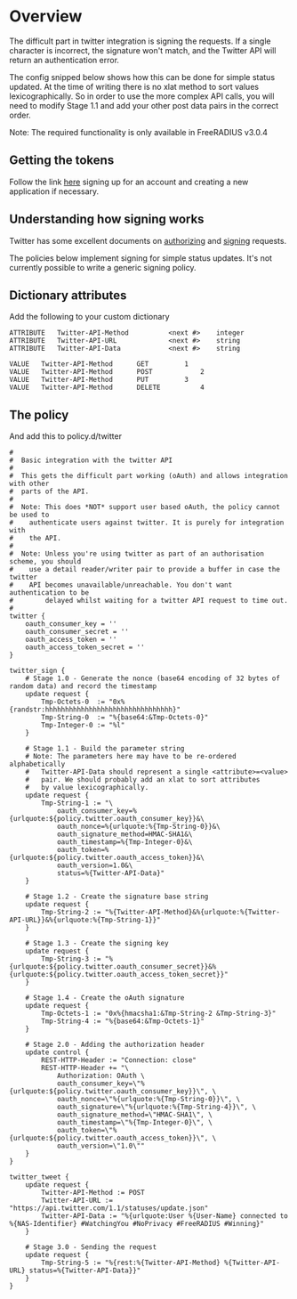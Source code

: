 # Overview
The difficult part in twitter integration is signing the requests. If a single character
is incorrect, the signature won't match, and the Twitter API will return an authentication
error.

The config snipped below shows how this can be done for simple status updated. At the time
of writing there is no xlat method to sort values lexicographically. So in order to use
the more complex API calls, you will need to modify Stage 1.1 and add your other post data
pairs in the correct order.

Note: The required functionality is only available in FreeRADIUS v3.0.4

## Getting the tokens
Follow the link [here](https://dev.twitter.com/docs/auth/tokens-devtwittercom) signing up 
for an account and creating a new application if necessary.

## Understanding how signing works
Twitter has some excellent documents on [authorizing](https://dev.twitter.com/docs/auth/authorizing-request) and [signing](https://dev.twitter.com/docs/auth/creating-signature) requests.

The policies below implement signing for simple status updates. It's not currently possible to write a generic signing policy.

## Dictionary attributes

Add the following to your custom dictionary 
```text
ATTRIBUTE	Twitter-API-Method			<next #>	integer
ATTRIBUTE	Twitter-API-URL				<next #>	string
ATTRIBUTE	Twitter-API-Data			<next #>	string
 
VALUE	Twitter-API-Method		GET			1
VALUE	Twitter-API-Method		POST			2
VALUE	Twitter-API-Method		PUT			3
VALUE	Twitter-API-Method		DELETE			4
```

## The policy
And add this to policy.d/twitter
```text
#
#  Basic integration with the twitter API
#
#  This gets the difficult part working (oAuth) and allows integration with other
#  parts of the API.
#
#  Note: This does *NOT* support user based oAuth, the policy cannot be used to
#	 authenticate users against twitter. It is purely for integration with
#	 the API.
#
#  Note: Unless you're using twitter as part of an authorisation scheme, you should
#	 use a detail reader/writer pair to provide a buffer in case the twitter
#	 API becomes unavailable/unreachable. You don't want authentication to be
#        delayed whilst waiting for a twitter API request to time out.
#
twitter {
	oauth_consumer_key = ''
	oauth_consumer_secret = ''
	oauth_access_token = ''
	oauth_access_token_secret = ''
}

twitter_sign {
	# Stage 1.0 - Generate the nonce (base64 encoding of 32 bytes of random data) and record the timestamp
	update request {
		Tmp-Octets-0  := "0x%{randstr:hhhhhhhhhhhhhhhhhhhhhhhhhhhhhhhh}"
		Tmp-String-0  := "%{base64:&Tmp-Octets-0}"
		Tmp-Integer-0 := "%l"
	}

	# Stage 1.1 - Build the parameter string
	# Note: The parameters here may have to be re-ordered alphabetically
	#	Twitter-API-Data should represent a single <attribute>=<value>
	#	pair. We should probably add an xlat to sort attributes
	#	by value lexicographically.
	update request {
		Tmp-String-1 := "\
			oauth_consumer_key=%{urlquote:${policy.twitter.oauth_consumer_key}}&\
			oauth_nonce=%{urlquote:%{Tmp-String-0}}&\
			oauth_signature_method=HMAC-SHA1&\
			oauth_timestamp=%{Tmp-Integer-0}&\
			oauth_token=%{urlquote:${policy.twitter.oauth_access_token}}&\
			oauth_version=1.0&\
			status=%{Twitter-API-Data}"
	}

	# Stage 1.2 - Create the signature base string
	update request {
		Tmp-String-2 := "%{Twitter-API-Method}&%{urlquote:%{Twitter-API-URL}}&%{urlquote:%{Tmp-String-1}}"
	}

	# Stage 1.3 - Create the signing key
	update request {
		Tmp-String-3 := "%{urlquote:${policy.twitter.oauth_consumer_secret}}&%{urlquote:${policy.twitter.oauth_access_token_secret}}"
	}

	# Stage 1.4 - Create the oAuth signature
	update request {
		Tmp-Octets-1 := "0x%{hmacsha1:&Tmp-String-2 &Tmp-String-3}"
		Tmp-String-4 := "%{base64:&Tmp-Octets-1}"
	}

	# Stage 2.0 - Adding the authorization header
	update control {
		REST-HTTP-Header := "Connection: close"
		REST-HTTP-Header += "\
			Authorization: OAuth \
			oauth_consumer_key=\"%{urlquote:${policy.twitter.oauth_consumer_key}}\", \
			oauth_nonce=\"%{urlquote:%{Tmp-String-0}}\", \
			oauth_signature=\"%{urlquote:%{Tmp-String-4}}\", \
			oauth_signature_method=\"HMAC-SHA1\", \
			oauth_timestamp=\"%{Tmp-Integer-0}\", \
			oauth_token=\"%{urlquote:${policy.twitter.oauth_access_token}}\", \
			oauth_version=\"1.0\""
	}
}

twitter_tweet {
	update request {
		Twitter-API-Method := POST
		Twitter-API-URL := "https://api.twitter.com/1.1/statuses/update.json"
		Twitter-API-Data := "%{urlquote:User %{User-Name} connected to %{NAS-Identifier} #WatchingYou #NoPrivacy #FreeRADIUS #Winning}"
	}

	# Stage 3.0 - Sending the request
	update request {
		Tmp-String-5 := "%{rest:%{Twitter-API-Method} %{Twitter-API-URL} status=%{Twitter-API-Data}}"
	}
}
```